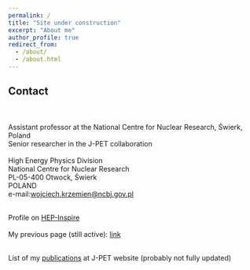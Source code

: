 ```yaml
---
permalink: /
title: "Site under construction"
excerpt: "About me"
author_profile: true
redirect_from: 
  - /about/
  - /about.html
---
```


## Contact
<br>
<br> Assistant professor at the National Centre for Nuclear Research, Świerk, Poland
<br> Senior researcher in the J-PET collaboration
<br>
<br> High Energy Physics Division
<br> National Centre for Nuclear Research
<br> PL-05-400 Otwock, Świerk
<br> POLAND
<br> e-mail:<a href="mailto:wojciech.krzemien@ncbj.gov.pl">wojciech.krzemien@ncbj.gov.pl</a><br>

<br> Profile on <a href="https://inspirehep.net/authors/1061521">HEP-Inspire</a><br>
<br> My previous page (still active): <a href="http://koza.if.uj.edu.pl/~krzemien/ ">link</a> <br>

<br> List of my <a href="http://koza.if.uj.edu.pl/staff/wkrzemien">publications</a> at J-PET website (probably not fully updated)<br>



